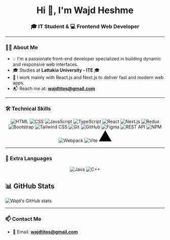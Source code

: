 <h1 align="center">Hi <span style="display:inline-block; animation: wave 2s infinite;">👋</span>, I'm Wajd Heshme</h1>
<h3 align="center">🎓 IT Student & 💻 Frontend Web Developer</h3>

---

### 👨‍💻 About Me

- 💡 I'm a passionate front-end developer specialized in building dynamic and responsive web interfaces.
- 🎓 Studies at **Lattakia University - ITE** 🎓
- 🚀 I work mainly with React.js and Next.js to deliver fast and modern web apps.
- 📬 Reach me at: **wajdtitos@gmail.com**

---

### 🛠️ Technical Skills

<p align="center">
  <img src="https://cdn.jsdelivr.net/gh/devicons/devicon/icons/html5/html5-original.svg" alt="HTML" width="40" height="40"/>
  <img src="https://cdn.jsdelivr.net/gh/devicons/devicon/icons/css3/css3-original.svg" alt="CSS" width="40" height="40"/>
  <img src="https://cdn.jsdelivr.net/gh/devicons/devicon/icons/javascript/javascript-original.svg" alt="JavaScript" width="40" height="40"/>
  <img src="https://cdn.jsdelivr.net/gh/devicons/devicon/icons/typescript/typescript-original.svg" alt="TypeScript" width="40" height="40"/>
  <img src="https://cdn.jsdelivr.net/gh/devicons/devicon/icons/react/react-original.svg" alt="React" width="40" height="40"/>
  <img src="https://cdn.jsdelivr.net/gh/devicons/devicon/icons/nextjs/nextjs-original.svg" alt="Next.js" width="40" height="40"/>
  <img src="https://cdn.jsdelivr.net/gh/devicons/devicon/icons/redux/redux-original.svg" alt="Redux" width="40" height="40"/>
  <img src="https://cdn.jsdelivr.net/gh/devicons/devicon/icons/bootstrap/bootstrap-original.svg" alt="Bootstrap" width="40" height="40"/>
  <img src="https://img.icons8.com/color/480/tailwind_css.png" alt="Tailwind CSS" width="40" height="40"/>
  <img src="https://cdn.jsdelivr.net/gh/devicons/devicon/icons/git/git-original.svg" alt="Git" width="40" height="40"/>
  <img src="https://cdn.jsdelivr.net/gh/devicons/devicon/icons/github/github-original.svg" alt="GitHub" width="40" height="40"/>
  <img src="https://cdn.jsdelivr.net/gh/devicons/devicon/icons/figma/figma-original.svg" alt="Figma" width="40" height="40"/>
  <img src="https://img.icons8.com/fluency/48/api-settings.png" alt="REST API" width="40" height="40"/>
  <img src="https://cdn.jsdelivr.net/gh/devicons/devicon/icons/npm/npm-original-wordmark.svg" alt="NPM" width="40" height="40"/>
  <img src="https://cdn.jsdelivr.net/gh/devicons/devicon/icons/webpack/webpack-original.svg" alt="Webpack" width="40" height="40"/>
  <img src="https://cdn.jsdelivr.net/gh/devicons/devicon/icons/vite/vite-original.svg" alt="Vite" width="40" height="40"/>
  <img src="https://raw.githubusercontent.com/devicons/devicon/master/icons/vercel/vercel-original.svg" alt="Vercel" width="40" height="40"/>



</p>

---

### 🧩 Extra Languages

<p align="center">
  <img src="https://cdn.jsdelivr.net/gh/devicons/devicon/icons/java/java-original.svg" alt="Java" width="40" height="40"/>
  <img src="https://cdn.jsdelivr.net/gh/devicons/devicon/icons/cplusplus/cplusplus-original.svg" alt="C++" width="40" height="40"/>
</p>
 

## 📊 GitHub Stats

![Wajd's GitHub stats](https://github-readme-stats.vercel.app/api?username=WajdMHeshme&show_icons=true&theme=blue-green)

---

### 📫 Contact Me

- 📧 Email: **wajdtitos@gmail.com**
